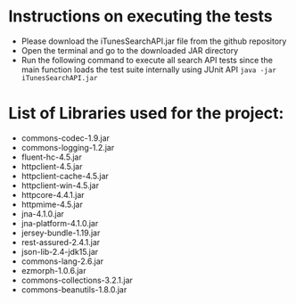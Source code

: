 # Instructions on executing the tests
* Please download the iTunesSearchAPI.jar file from the github repository
* Open the terminal and go to the downloaded JAR directory 
* Run the following command to execute all search API tests since the main function loads the test suite internally using JUnit API
```java -jar iTunesSearchAPI.jar```

# List of Libraries used for the project:
* commons-codec-1.9.jar
* commons-logging-1.2.jar
* fluent-hc-4.5.jar
* httpclient-4.5.jar
* httpclient-cache-4.5.jar
* httpclient-win-4.5.jar
* httpcore-4.4.1.jar
* httpmime-4.5.jar
* jna-4.1.0.jar
* jna-platform-4.1.0.jar
* jersey-bundle-1.19.jar
* rest-assured-2.4.1.jar
* json-lib-2.4-jdk15.jar
* commons-lang-2.6.jar
* ezmorph-1.0.6.jar
* commons-collections-3.2.1.jar
* commons-beanutils-1.8.0.jar